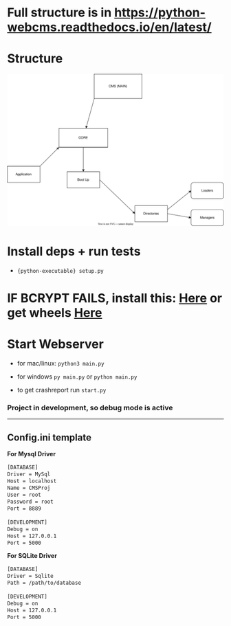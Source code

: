 # Full structure is in https://python-webcms.readthedocs.io/en/latest/

# Structure
![scheme.drawio.svg](scheme.drawio.svg)

# Install deps + run tests
- `{python-executable} setup.py`
# IF BCRYPT FAILS, install this: [Here](https://stackoverflow.com/questions/44951456/pip-error-microsoft-visual-c-14-0-is-required) or get wheels [Here](https://pypi.org/project/bcrypt/#files)
# Start Webserver
- for mac/linux: `python3 main.py`

- for windows `py main.py` or `python main.py`

- to get crashreport run `start.py`
### Project in development, so debug mode is active

***

## Config.ini template

**For Mysql Driver**
```editorconfig
[DATABASE]
Driver = MySql
Host = localhost
Name = CMSProj
User = root
Password = root
Port = 8889

[DEVELOPMENT]
Debug = on
Host = 127.0.0.1
Port = 5000
```
**For SQLite Driver**
```editorconfig
[DATABASE]
Driver = Sqlite
Path = /path/to/database

[DEVELOPMENT]
Debug = on
Host = 127.0.0.1
Port = 5000
```

